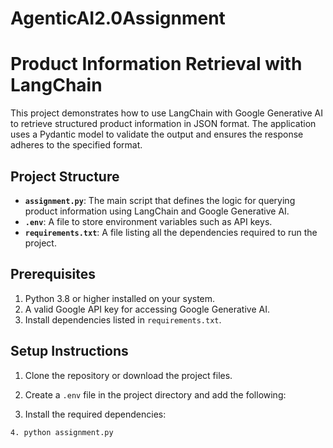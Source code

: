 # AgenticAI2.0Assignment
# Product Information Retrieval with LangChain

This project demonstrates how to use LangChain with Google Generative AI to retrieve structured product information in JSON format. The application uses a Pydantic model to validate the output and ensures the response adheres to the specified format.

## Project Structure

- **`assignment.py`**: The main script that defines the logic for querying product information using LangChain and Google Generative AI.
- **`.env`**: A file to store environment variables such as API keys.
- **`requirements.txt`**: A file listing all the dependencies required to run the project.

## Prerequisites

1. Python 3.8 or higher installed on your system.
2. A valid Google API key for accessing Google Generative AI.
3. Install dependencies listed in `requirements.txt`.

## Setup Instructions

1. Clone the repository or download the project files.
2. Create a `.env` file in the project directory and add the following:

3. Install the required dependencies:
```bash
4. python assignment.py
